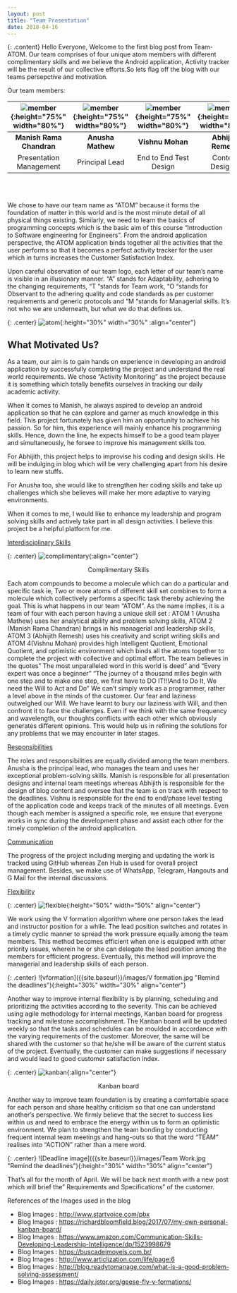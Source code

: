 ```yaml
---
layout: post
title: "Team Presentation"
date: 2018-04-16
---
```


{: .content}
Hello Everyone, Welcome to the first blog post from Team- ATOM. Our team comprises of four unique atom members with different complimentary skills and we believe the Android application, Activity tracker will be the result of our collective efforts.So lets flag off the blog with our teams persepctive and motivation.


Our team members:



| ![member]({{site.baseurl}}/images/Abhijith.PNG "Remind the deadlines"){:height="75%" width="80%"}  | ![member]({{site.baseurl}}/images/Anusha.PNG "Remind the deadlines"){:height="75%" width="80%"} | ![member]({{site.baseurl}}/images/Vishnu.PNG "Remind the deadlines"){:height="75%" width="80%"} | ![member]({{site.baseurl}}/images/Manish.PNG "Remind the deadlines"){:height="75%" width="80%"} |
| :---: | :---: | :---: | :---: |
| <strong>Manish Rama Chandran</strong>  | <strong>Anusha Mathew</strong>  |    <strong>Vishnu Mohan</strong>      | <strong>Abhijith Remesh</strong> |
| Presentation Management | Principal Lead | End to End Test Design | Content Designer |

<br>
<br>
 


We chose to have our team name as “ATOM” because it forms the foundation of
matter in this world and is the most minute detail of all physical things existing.
Similarly, we need to learn the basics of programming concepts which is the basic
aim of this course “Introduction to Software engineering for Engineers”. From
the android application perspective, the ATOM application binds together all the
activities that the user performs so that it becomes a perfect activity tracker for
the user which in turns increases the Customer Satisfaction Index.


Upon careful observation of our team logo, each letter of our team’s name is
visible in an illusionary manner. “A” stands for Adaptability, adhering to the
changing requirements, “T “stands for Team work, “O “stands for Observant to
the adhering quality and code standards as per customer requirements and generic
protocols and “M “stands for Managerial skills. It’s not who we are underneath,
but what we do that defines us.


{: .center}
![atom]({{site.baseurl}}/images/atom.png "Remind the deadlines"){:height="30%" width="30%" :align="center"}













## What Motivated Us?


As a team, our aim is to gain hands on experience in developing an android
application by successfully completing the project and understand the real world
requirements. We chose “Activity Monitoring” as the project because it is
something which totally benefits ourselves in tracking our daily academic
activity.



When it comes to Manish, he always aspired to develop an android application
so that he can explore and garner as much knowledge in this field. This project
fortunately has given him an opportunity to achieve his passion. So for him, this
experience will mainly enhance his programming skills. Hence, down the line, he
expects himself to be a good team player and simultaneously, he forsee to
improve his management skills too.

For Abhijith, this project helps to improvise his coding and design skills. He will
be indulging in blog which will be very challenging apart from his desire to learn
new stuffs.

For Anusha too, she would like to strengthen her coding skills and take up
challenges which she believes will make her more adaptive to varying
environments.

When it comes to me, I would like to enhance my leadership and program solving
skills and actively take part in all design activities. I believe this project be a
helpful platform for me.

<u>Interdisciplinary Skills</u>


 {: .center}
 ![complimentary]({{site.baseurl}}/images/Interdisciplinary.png "Remind the deadlines"){:align="center"}
 
 <p2><center>Complimentary Skills</center></p2>


Each atom compounds to become a molecule which can do a particular and
specific task ie, Two or more atoms of different skill set combines to form a
molecule which collectively performs a specific task thereby achieving the goal.
This is what happens in our team “ATOM”. As the name implies, it is a team of
four with each person having a unique skill set : ATOM 1 (Anusha Mathew) uses
her analytical ability and problem solving skills, ATOM 2 (Manish Rama
Chandran) brings in his managerial and leadership skills, ATOM 3 (Abhijith
Remesh) uses his creativity and script writing skills and ATOM 4(Vishnu
Mohan) provides high Intelligent Quotient, Emotional Quotient, and optimistic
environment which binds all the atoms together to complete the project with
collective and optimal effort. The team believes in the quotes” The most
unparalleled word in this world is deed” and “Every expert was once a beginner”
“The journey of a thousand miles begin with one step and to make one step, we
first have to DO IT!!!And to Do It, We need the Will to Act and Do”
We can’t simply work as a programmer, rather a level above in the minds of the
customer. Our fear and laziness outweighed our Will. We have learnt to bury our
laziness with Will, and then confront it to face the challenges. Even if we think
with the same frequency and wavelength, our thoughts conflicts with each other
which obviously generates different opinions. This would help us in refining the
solutions for any problems that we may encounter in later stages.

<u>Responsibilities</u>

The roles and responsibilities are equally divided among the team members.
Anusha is the principal lead, who manages the team and uses her exceptional
problem-solving skills. Manish is responsible for all presentation designs and
internal team meetings whereas Abhijith is responsible for the design of blog
content and oversee that the team is on track with respect to the deadlines.
Vishnu is responsible for the end to end/phase level testing of the application
code and keeps track of the minutes of all meetings. Even though each member
is assigned a specific role, we ensure that everyone works in sync during the
development phase and assist each other for the timely completion of the
android application.

<u>Communication</u>

The progress of the project including merging and updating the work is tracked
using GitHub whereas Zen Hub is used for overall project management. Besides,
we make use of WhatsApp, Telegram, Hangouts and G Mail for the internal
discussions.

<u>Flexibility</u>


{: .center}
![flexible]({{site.baseurl}}/images/Flexible.jpg "Remind the deadlines"){:height="50%" width="50%" align="center"}
 


We work using the V formation algorithm where one person takes the lead and
instructor position for a while. The lead position switches and rotates in a timely
cyclic manner to spread the work pressure equally among the team members. This
method becomes efficient when one is equipped with other priority issues,
wherein he or she can delegate the lead position among the members for efficient
progress. Eventually, this method will improve the managerial and leadership
skills of each person. 


{: .center}
![vformation]({{site.baseurl}}/images/V formation.jpg "Remind the deadlines"){:height="30%" width="30%" align="center"} 



Another way to improve internal flexibility is by planning,
scheduling and prioritizing the activities according to the severity. This can be
achieved using agile methodology for internal meetings, Kanban board for
progress tracking and milestone accomplishment. The Kanban board will be
updated weekly so that the tasks and schedules can be moulded in accordance
with the varying requirements of the customer. Moreover, the same will be shared
with the customer so that he/she will be aware of the current status of the project.
Eventually, the customer can make suggestions if necessary and would lead to
good customer satisfaction index.


{: .center}
![kanban]({{site.baseurl}}/images/kanban-board.png "Remind the deadlines"){:align="center"}

<p2><center>Kanban board</center></p2>



Another way to improve team foundation is by creating a comfortable space for
each person and share healthy criticism so that one can understand another’s
perspective. We firmly believe that the secret to success lies within us and need
to embrace the energy within us to form an optimistic environment. We plan to
strengthen the team bonding by conducting frequent internal team meetings and
hang-outs so that the word “TEAM” realises into “ACTION” rather than a mere
word.


{: .center}
![Deadline image]({{site.baseurl}}/images/Team Work.jpg "Remind the deadlines"){:height="30%" width="30%" align="center"} 


That’s all for the month of April. We will be back next month with a new post
which will brief the” Requirements and Specifications” of the customer.


References of the Images used in the blog


* Blog Images : http://www.startvoice.com/pbx
* Blog Images : https://richardbloomfield.blog/2017/07/my-own-personal-kanban-board/
* Blog Images : https://www.amazon.com/Communication-Skills-Developing-Leadership-Intelligence/dp/1523998679
* Blog Images : https://buscadeimoveis.com.br/
* Blog Images : http://www.articlization.com/life/page:6
* Blog Images : http://blog.readytomanage.com/what-is-a-good-problem-solving-assessment/
* Blog Images : https://daily.jstor.org/geese-fly-v-formations/






